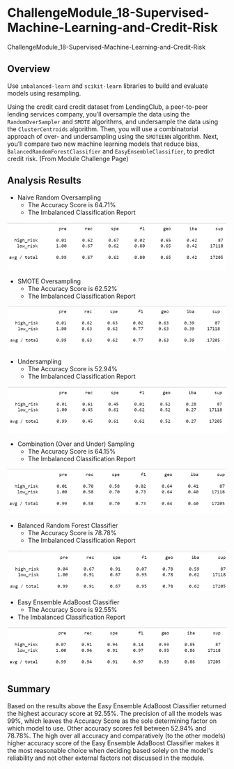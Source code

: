 # ChallengeModule_18-Supervised-Machine-Learning-and-Credit-Risk

ChallengeModule_18-Supervised-Machine-Learning-and-Credit-Risk

## Overview

Use `imbalanced-learn` and `scikit-learn` libraries to build and evaluate models using resampling.

Using the credit card credit dataset from LendingClub, a peer-to-peer lending services company, you’ll oversample the data using the `RandomOverSampler` and `SMOTE` algorithms, and undersample the data using the `ClusterCentroids` algorithm. Then, you will use a combinatorial approach of over- and undersampling using the `SMOTEENN` algorithm. Next, you’ll compare two new machine learning models that reduce bias, `BalancedRandomForestClassifier` and `EasyEnsembleClassifier`, to predict credit risk. (From Module Challenge Page)

## Analysis Results

* Naive Random Oversampling
  * The Accuracy Score is 64.71%
  * The Imbalanced Classification Report

![img](./images/imbalanced-classification-report.jpg)

* SMOTE Oversampling
  * The Accuracy Score is 62.52%
  * The Imbalanced Classification Report

![img](./images/SMOTE-Oversampling.jpg)

* Undersampling
  * The Accuracy Score is 52.94%
  * The Imbalanced Classification Report

![img](./images/Undersampling.jpg)

* Combination (Over and Under) Sampling
  * The Accuracy Score is 64.15%
  * The Imbalanced Classification Report

![img](./images/Combination-Over-and-Under-Sampling.jpg)

* Balanced Random Forest Classifier
  * The Accuracy Score is 78.78%
  * The Imbalanced Classification Report

![img](./images/Balanced-Random-Forest-Classifier.jpg)

* Easy Ensemble AdaBoost Classifier
  * The Accuracy Score is 92.55%
* The Imbalanced Classification Report

![img](./images/Easy-Ensemble-AdaBoost-Classifier.jpg)

## Summary

Based on the results above the Easy Ensemble AdaBoost Classifier returned the highest accuracy score at 92.55%.  The precision of all the models was 99%, which leaves the Accuracy Score as the sole determining factor on which model to use.   Other accuracy scores fell between 52.94% and 78.78%.  The high over all accuracy and comparatively (to the other models) higher accuracy score of the Easy Ensemble AdaBoost Classifier makes it the most reasonable choice when deciding based solely on the model's reliability and not other external factors not discussed in the module.
